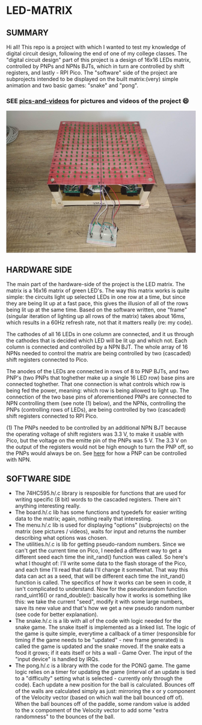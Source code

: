 # LED-MATRIX
## SUMMARY
Hi all! This repo is a project with which I wanted to test my knowledge of digital circuit design, following the end of one of my college classes. 
The "digital circuit design" part of this project is a design of 16x16 LEDs matrix, controlled by PNPs and NPNs BJTs, which in turn are controlled by shift registers, and lastly - RPI Pico.
The "software" side of the project are subprojects intended to be displayed on the built matrix:(very) simple animation and two basic games: "snake" and "pong".
### SEE [pics-and-videos](/docs/pics-and-videos) for pictures and videos of the project :smile:
![TEST](/docs/pics-and-videos/led_matrix.jpg)

## HARDWARE SIDE
The main part of the hardware-side of the project is the LED matrix. The matrix is a 16x16 matrix of green LED's. The way this matrix works is quite simple: the circuits light up selected LEDs in one row at a time, but since they are being lit up at a fast pace, this gives the illusion of all of the rows being lit up at the same time. Based on the software written, one "frame" (singular iteration of lighting up all rows of the matrix) takes about 16ms, which results in a 60Hz refresh rate, not that it matters really (re: my code). 

The cathodes of all 16 LEDs in one column are connected, and it us through the cathodes that is decided which LED will be lit up and which not. Each column is connected and controlled by a NPN BJT. The whole array of 16 NPNs needed to control the matrix are being controlled by two (cascaded) shift registers connected to Pico.

The anodes of the LEDs are connected in rows of 8 to PNP BJTs, and two PNP's (two PNPs that toghether make up a single 16 LED row) base pins are connected toghether. That one connection is what controls which row is being fed the power, meaning: which row is being allowed to light up. The connection of the two base pins of aforementioned PNPs are connected to NPN controlling them (see note (1) below), and the NPNs, controlling the PNPs (controlling rows of LEDs), are being controlled by two (cascaded) shift registers connected to RPI Pico. 

(1) The PNPs needed to be controlled by an additional NPN BJT because the operating voltage of shift registers was 3.3 V, to make it usable with Pico, but the voltage on the emitte pin of the PNPs was 5 V. The 3.3 V on the output of the registers would not be high enough to turn the PNP off, so the PNPs would always be on. See [here](/docs/aux/explanation_NPN_PNP.pdf) for how a PNP can be controlled with NPN.

## SOFTWARE SIDE
- The 74HC595.h/.c library is resposible for functions that are used for writing specific (8 bit) words to the cascaded registers. There ain't anything interesting really.
- The board.h/.c lib has some functions and typedefs for easier writing data to the matrix; again, nothing really that interesting.
- The menu.h/.c lib is used for displaying "options" (subprojects) on the matrix (see pictures / videos), waits for input and returns the number describing what options was chosen.
- The utilities.h/.c is lib for getting pseudo-random numbers. Since we can't get the current time on Pico, I needed a different way to get a different seed each time the init_rand() function was called. So here's what I thought of: I'll write some data to the flash storage of the Pico, and each time I'll read that data I'll change it somewhat. That way this data can act as a seed, that will be different each time the init_rand() function is called. The specifics of how it works can be seen in code, it isn't complicated to understand. Now for the pseudorandom function rand_uint16() or rand_double(): basically how it works is something like this: we take the current "seed", modify it with some large numbers, save its new value and that's how we get a new pseudo random number (see code for better explanation).
- The snake.h/.c is a lib with all of the code with logic needed for the snake game. The snake itself is implemented as a linked list. The logic of the game is quite simple, everytime a callback of a timer (responsible for timing if the game needs to be "updated" - new frame generated) is called the game is updated and the snake moved. If the snake eats a food it grows; if it eats itself or hits a wall - Game Over. The input of the "input device" is handled by IRQs.
- The pong.h/.c is a library with the code for the PONG game. The game logic relies on a timer for updating the game (interval of an update is tied to a "difficulty" setting what is selected - currently only through the code). Each update a new position for the ball is calculated. Bounces off of the walls are calculated simply as just: mirroring the x or y component of the Velocity vector (based on which wall the ball bounced off of). When the ball bounces off of the paddle, some random value is added to the x compoment of the Velocity vector to add some "extra randomness" to the bounces of the ball.
